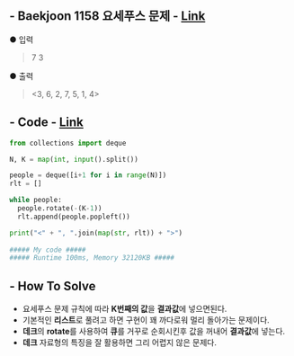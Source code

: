 ## - Baekjoon 1158 요세푸스 문제 - [Link](https://www.acmicpc.net/problem/1158)
● 입력  
> 7 3 

● 출력
> <3, 6, 2, 7, 5, 1, 4>

## - Code - [Link](https://github.com/imtaesuu/AlgorithmPractice_with_Python/blob/main/Stack_and_Queue/Baekjoon_1158/Baekjoon_1158.py)

```python
from collections import deque

N, K = map(int, input().split())

people = deque([i+1 for i in range(N)])
rlt = []

while people:
  people.rotate(-(K-1))
  rlt.append(people.popleft())

print("<" + ", ".join(map(str, rlt)) + ">")
	
##### My code #####
##### Runtime 100ms, Memory 32120KB #####
```

## - **How To Solve**
- 요세푸스 문제 규칙에 따라 **K번째의 값**을 **결과값**에 넣으면된다.
- 기본적인 **리스트**로 풀려고 하면 구현이 꽤 까다로워 멀리 돌아가는 문제이다.
- **데크**의 **rotate**를 사용하여 **큐**를 거꾸로 순회시킨후 값을 꺼내어 **결과값**에 넣는다.
- **데크** 자료형의 특징을 잘 활용하면 그리 어렵지 않은 문제다.